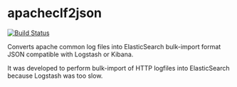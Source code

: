 # apacheclf2json

[![Build Status](https://drone.io/github.com/HarryR/apacheclf2json/status.png)](https://drone.io/github.com/HarryR/apacheclf2json/latest)

Converts apache common log files into ElasticSearch bulk-import format JSON compatible with Logstash or Kibana.

It was developed to perform bulk-import of HTTP logfiles into ElasticSearch because Logstash was too slow.
